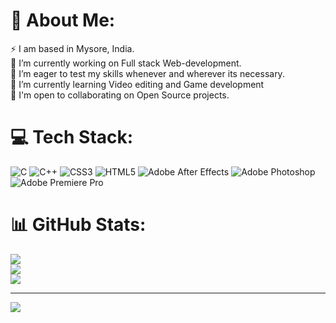 # 💫 About Me:
⚡ I am based in Mysore, India.<br>🔭 I’m currently working on Full stack Web-development.<br>🤝 I’m eager to test my skills whenever and wherever its necessary.<br>🌱 I’m currently learning Video editing and Game development<br>💬 I'm open to collaborating on Open Source projects.<br>


# 💻 Tech Stack:
![C](https://img.shields.io/badge/c-%2300599C.svg?style=plastic&logo=c&logoColor=white) ![C++](https://img.shields.io/badge/c++-%2300599C.svg?style=plastic&logo=c%2B%2B&logoColor=white) ![CSS3](https://img.shields.io/badge/css3-%231572B6.svg?style=plastic&logo=css3&logoColor=white) ![HTML5](https://img.shields.io/badge/html5-%23E34F26.svg?style=plastic&logo=html5&logoColor=white) ![Adobe After Effects](https://img.shields.io/badge/Adobe%20After%20Effects-9999FF.svg?style=plastic&logo=Adobe%20After%20Effects&logoColor=white) ![Adobe Photoshop](https://img.shields.io/badge/adobephotoshop-%2331A8FF.svg?style=plastic&logo=adobephotoshop&logoColor=white) ![Adobe Premiere Pro](https://img.shields.io/badge/Adobe%20Premiere%20Pro-9999FF.svg?style=plastic&logo=Adobe%20Premiere%20Pro&logoColor=white)
# 📊 GitHub Stats:
![](https://github-readme-stats.vercel.app/api?username=OPIVCM&theme=dark&hide_border=false&include_all_commits=false&count_private=false)<br/>
![](https://github-readme-streak-stats.herokuapp.com/?user=OPIVCM&theme=dark&hide_border=false)<br/>
![](https://github-readme-stats.vercel.app/api/top-langs/?username=OPIVCM&theme=dark&hide_border=false&include_all_commits=false&count_private=false&layout=compact)

---
[![](https://visitcount.itsvg.in/api?id=OPIVCM&icon=0&color=0)](https://visitcount.itsvg.in)

<!-- Proudly created with GPRM ( https://gprm.itsvg.in ) -->
